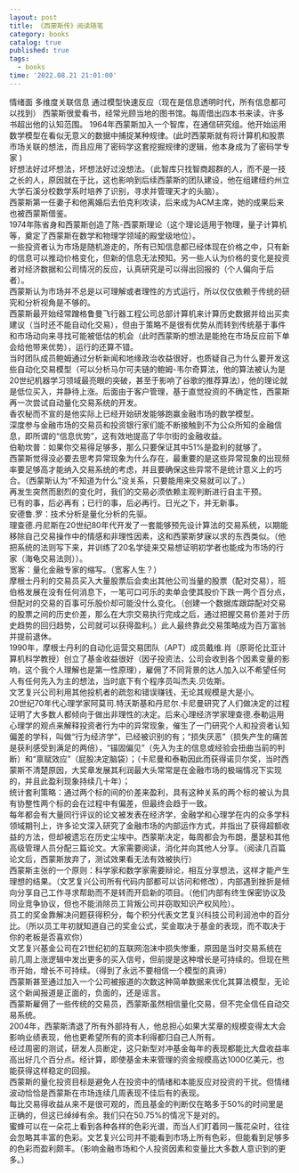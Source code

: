 ```yaml
---
layout: post
title: 《西蒙斯传》阅读随笔
category: books
catalog: true
published: true
tags:
  - books
time: '2022.08.21 21:01:00'
---
```

情绪面 多维度关联信息 通过模型快速反应（现在是信息透明时代，所有信息都可以找到） 
西蒙斯很爱看书，经常光顾当地的图书馆。每周借出四本书来读，许多书超出他的认知范围。
1964年西蒙斯加入一个智库，在通信研究组。他开始运用数学模型在看似无意义的数据中捕捉某种规律。(此时西蒙斯就有将计算机和股票市场关联的想法，而且应用了密码学这套挖掘规律的逻辑，他本身成为了密码学专家
)  
好想法好过坏想法，坏想法好过没想法。（此智库只找智商超群的人，而不是一技之长的人，原因就在于比，这也影响到后续西蒙斯的团队建设，他在组建纽约州立大学石溪分校数学系时培养了识别，寻求并管理天才的头脑）。  
西蒙斯第一任妻子和他离婚后去伯克利攻读，后来成为ACM主席，她的成果后来也被西蒙斯借鉴。  
1974年陈省身和西蒙斯创造了陈-西蒙斯理论（这个理论适用于物理，量子计算机等，奠定了西蒙斯在数学和物理学领域的殿堂级地位）。  
一些投资者认为市场是随机游走的，所有已知信息都已经体现在价格之中，只有新的信息可以推动价格变化，但新的信息无法预知。另一些人认为价格的变化是投资者对经济数据和公司情况的反应，认真研究是可以得出回报的（个人偏向于后者）。  
西蒙斯认为市场并不总是以可理解或者理性的方式运行，所以仅仅依赖于传统的研究和分析视角是不够的。  
西蒙斯最开始经常蹭格鲁曼飞行器工程公司总部计算机来计算历史数据并给出买卖建议（当时还不能自动化交易），但由于策略不是很有优势从而转到传统基于事件和市场动向来寻找可能被低估的机会（此时西蒙斯的想法是能抢在市场反应前下单会给他带来优势），运行的还算不错。  
当时团队成员鲍姆通过分析新闻和地缘政治收益很好，也质疑自己为什么要开发这些自动化交易模型（可以分析马尔可夫链的鲍姆-韦尔奇算法，他的算法被认为是20世纪机器学习领域最亮眼的突破，甚至于影响了谷歌的推荐算法），他的理论就是低位买入，并静待上涨。后面由于客户管理，基于直觉投资的不确定性，西蒙斯再一次尝试自动量化交易系统的开发。  
香农秘而不宣的是他实际上已经开始研发能够跑赢金融市场的数学模型。  
深度参与金融市场的交易员和投资银行家们能不断接触到不为公众所知的金融信息，即所谓的“信息优势”，这有效地提高了华尔街的金融收益。  
伯勒坎普：如果你交易得足够多，那么只要保证其中51%是盈利的就够了。  
西蒙斯觉得没必要去思考异常现象为什么存在，最重要的是这些异常现象的出现频率要足够高才能纳入交易系统的考虑，并且要确保这些异常不是统计意义上的巧合。（西蒙斯认为“不知道为什么”没关系，只要能用来交易就可以了。）  
再发生突然而剧烈的变化时，我们的交易必须依赖主观判断进行自主干预。  
已有的事，后必再有；已行的事，后必再行。日光之下，并无新事。  
安德鲁.罗：技术分析是量化分析的先驱。  
理查德.丹尼斯在20世纪80年代开发了一套能够预先设计算法的交易系统，以期能移除自己交易操作中的情感和非理性因素，这和西蒙斯梦寐以求的东西类似。（他把系统的法则写下来，并训练了20名学徒来交易想证明初学者也能成为市场的行家（海龟交易法则））。  
宽客：量化金融专家的缩写。（宽客人生？）  
摩根士丹利的交易员买入大量股票后会卖出其他公司当量的股票（配对交易），班伯格发展在没有任何消息下，一笔可口可乐的卖单会使其股价下跌一两个百分点，但配对的交易的百事可乐股价却可能没什么变化。（创建一个数据库跟踪配对交易的股票之间的历史价差，那么在大宗交易执行完成之后，通过把握交易价差对于历史趋势的回归趋势，公司就可以获得盈利。）此人最终靠此交易策略成为百万富翁并提前退休。  
1990年，摩根士丹利的自动化运营交易团队（APT）成员戴维.肖（原哥伦比亚计算机科学教授）创立了基金收益很好（因子投资法，公司会收到各个因素变量的影响，这个我个人理解也是第一性原理），雇佣了不同背景的达人加入以不希望任何人有任何先入为主的想法，当时底下有个程序员叫杰夫.贝佐斯。  
文艺复兴公司利用其他投机者的疏忽和错误赚钱，无论其规模是大是小。  
20世纪70年代心理学家阿莫司.特沃斯基和丹尼尔.卡尼曼研究了人们做决定的过程证明了大多数人都倾向于做出非理性的决定。后来心理经济学家理查德.泰勒运用心理学的观点来解释投资者行为中的异常现象，催生了一门研究个人和投资者认知偏差的学科，叫做“行为经济学”，已经被识别的有；“损失厌恶”（损失产生的痛苦是获利感受到满足的两倍），“锚固偏见”（先入为主的信息或经验会扭曲当前的判断）和“禀赋效应”（屁股决定脑袋）；（卡尼曼和泰勒因此而获得诺贝尔奖，当时西蒙斯不清楚原因，大奖章发展其利润最大头常常是在金融市场的极端情况下实现的，并且此盈利现象持续几十年）；  
统计套利策略：通过两个标的间的价差来盈利，具有这种关系的两个标的被认为具有协整性两个标的会在过程中有偏差，但最终会趋于一致。  
每年都会有大量同行评议的论文被发表在经济学，金融学和心理学在内的众多学科领域期刊上，许多论文深入研究了金融市场的内部运作方式，并指出了获得超额收益的方法，但却被遗忘在历史尘埃中。西蒙斯决定，每周都会为布朗，墨瑟和其他高级管理人员分配三篇论文。大家需要阅读，消化并向其他人分享。（阅读几百篇论文后，西蒙斯放弃了，测试效果看无法有效被执行）  
西蒙斯主张的一个原则：科学家和数学家需要辩论，相互分享想法，这样才能产生理想的结果。（文艺复兴公司所有代码内部都可以访问和修改），内部遇到挫折是倾向分享自己工作寻求帮助而不是转而开启新的项目。（他们内部有终生保密协议及同业竞争协议，但也不能消除员工背叛公司并窃取知识产权风险）。  
员工的奖金靠解决问题获得积分，每个积分代表文艺复兴科技公司利润池中的百分比。（所以员工年初就知道自己的奖金公式，奖金取决于基金的表现，而不取决于你的老板是否喜欢你）  
文艺复兴基金公司在21世纪初的互联网泡沫中损失惨重，原因是当时交易系统在前几周上涨逻辑中发出更多的买入信号，但前提是这种增长是可持续的。但现在熊市开始，增长不可持续。（得到了永远不要相信一个模型的真谛）  
西蒙斯甚至通过加入一个公司被报道的次数这种简单数据来优化其算法模型，无论这个新闻报道是正面的，负面的，还是谣言。  
西蒙斯雇佣了一些传统的交易员，西蒙斯虽然相信量化交易，但不完全信任自动交易系统。  
2004年，西蒙斯清退了所有外部持有人，他总担心如果大奖章的规模变得太大会影响业绩表现，他也更希望所有的资本利得都归自己人所有。  
经过周密的测试，研发人员断定，这只新型对冲基金每年的表现都能比大盘收益率高出好几个百分点。经计算，即使基金未来管理的资金规模高达1000亿美元，也能获得这样稳定的回报。  
西蒙斯的量化投资目标是避免人在投资中的情绪和本能反应对投资的干扰。但情绪波动恰恰是西蒙斯在市场连续几周表现不佳后有的表现。  
每比交易得收益从来不是很可观的，而且基金的判断仅在略多于50%的时间里是正确的，但这已绰绰有余。我们只在50.75%的情况下是对的。  
蜜蜂可以在一朵花上看到各种各样的色彩光谱，而当人们盯着同一簇花朵时，往往会忽略其丰富的色彩。文艺复兴公司并不能看到市场上所有色彩，但能看到足够多的色彩而盈利颇丰。（影响金融市场和个人投资因素和变量比大多数人意识到的更多。）